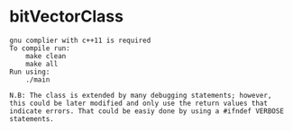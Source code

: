 # bitVectorClass
    gnu complier with c++11 is required
    To compile run:
        make clean
        make all
    Run using:
        ./main
    
    N.B: The class is extended by many debugging statements; however,
    this could be later modified and only use the return values that
    indicate errors. That could be easiy done by using a #ifndef VERBOSE
    statements.

